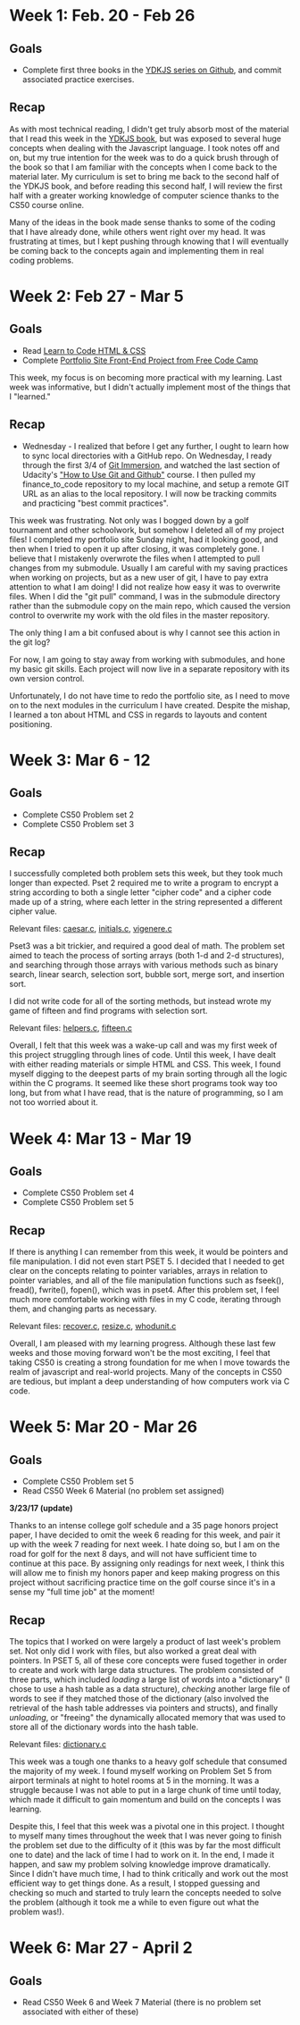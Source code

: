 # Week 1: Feb. 20 - Feb 26

## Goals

* Complete first three books in the [YDKJS series on Github](https://github.com/getify/You-Dont-Know-JS/blob/master/up%20%26%20going/README.md), and commit associated practice exercises. 

## Recap 

As with most technical reading, I didn't get truly absorb most of the material that I read this week in the [YDKJS book](https://github.com/getify/You-Dont-Know-JS), but was exposed to several huge concepts when dealing with the Javascript language.  I took notes off and on, but my true intention for the week was to do a quick brush through of the book so that I am familiar with the concepts when I come back to the material later.  My curriculum is set to bring me back to the second half of the YDKJS book, and before reading this second half, I will review the first half with a greater working knowledge of computer science thanks to the CS50 course online.  

Many of the ideas in the book made sense thanks to some of the coding that I have already done, while others went right over my head.  It was frustrating at times, but I kept pushing through knowing that I will eventually be coming back to the concepts again and implementing them in real coding problems. 

# Week 2: Feb 27 - Mar 5

## Goals 

* Read [Learn to Code HTML & CSS](http://learn.shayhowe.com/html-css/)
* Complete [Portfolio Site Front-End Project from Free Code Camp](https://www.freecodecamp.com/challenges/build-a-personal-portfolio-webpage)

This week, my focus is on becoming more practical with my learning.  Last week was informative, but I didn't actually implement most of the things that I "learned."  

## Recap 

* Wednesday - I realized that before I get any further, I ought to learn how to sync local directories with a GitHub repo.  On Wednesday, I ready through the first 3/4 of [Git Immersion](http://gitimmersion.com/lab_16.html), and watched the last section of Udacity's ["How to Use Git and Github"](https://www.udacity.com/course/how-to-use-git-and-github--ud775) course.  I then pulled my finance_to_code repository to my local machine, and setup a remote GIT URL as an alias to the local repository.  I will now be tracking commits and practicing "best commit practices".

This week was frustrating.  Not only was I bogged down by a golf tournament and other schoolwork, but somehow I deleted all of my project files!  I completed my portfolio site Sunday night, had it looking good, and then when I tried to open it up after closing, it was completely gone.  I believe that I mistakenly overwrote the files when I attempted to pull changes from my submodule.  Usually I am careful with my saving practices when working on projects, but as a new user of git, I have to pay extra attention to what I am doing!  I did not realize how easy it was to overwrite files.  When I did the "git pull" command, I was in the submodule directory rather than the submodule copy on the main repo, which caused the version control to overwrite my work with the old files in the master repository.

The only thing I am a bit confused about is why I cannot see this action in the git log?

For now, I am going to stay away from working with submodules, and hone my basic git skills.  Each project will now live in a separate repository with its own version control.  

Unfortunately, I do not have time to redo the portfolio site, as I need to move on to the next modules in the curriculum I have created.  Despite the mishap, I learned a ton about HTML and CSS in regards to layouts and content positioning.

# Week 3: Mar 6 - 12

## Goals 

* Complete CS50 Problem set 2 
* Complete CS50 Problem set 3


## Recap 

I successfully completed both problem sets this week, but they took much longer than expected.  Pset 2 required me to write a program to encrypt a string according to both a single letter "cipher code" and a cipher code made up of a string, where each letter in the string represented a different cipher value.

Relevant files: [caesar.c](https://github.com/zachgoll/finance_to_code/blob/master/cs50/pset2/caesar.c), [initials.c](https://github.com/zachgoll/finance_to_code/blob/master/cs50/pset2/initials.c), [vigenere.c](https://github.com/zachgoll/finance_to_code/blob/master/cs50/pset2/vigenere.c)

Pset3 was a bit trickier, and required a good deal of math.  The problem set aimed to teach the process of sorting arrays (both 1-d and 2-d structures), and searching through those arrays with various methods such as binary search, linear search, selection sort, bubble sort, merge sort, and insertion sort.

I did not write code for all of the sorting methods, but instead wrote my game of fifteen and find programs with selection sort.

Relevant files: [helpers.c](https://github.com/zachgoll/finance_to_code/blob/master/cs50/pset3/helpers.c), [fifteen.c](https://github.com/zachgoll/finance_to_code/blob/master/cs50/pset3/fifteen.c)

Overall, I felt that this week was a wake-up call and was my first week of this project struggling through lines of code.  Until this week, I have dealt with either reading materials or simple HTML and CSS.  This week, I found myself digging to the deepest parts of my brain sorting through all the logic within the C programs.  It seemed like these short programs took way too long, but from what I have read, that is the nature of programming, so I am not too worried about it.

# Week 4: Mar 13 - Mar 19

## Goals 

* Complete CS50 Problem set 4 
* Complete CS50 Problem set 5

## Recap 

If there is anything I can remember from this week, it would be pointers and file manipulation.  I did not even start PSET 5.  I decided that I needed to get clear on the concepts relating to pointer variables, arrays in relation to pointer variables, and all of the file manipulation functions such as fseek(), fread(), fwrite(), fopen(), which was in pset4.  After this problem set, I feel much more comfortable working with files in my C code, iterating through them, and changing parts as necessary. 

Relevant files: [recover.c](https://github.com/zachgoll/finance_to_code/blob/master/cs50/pset4/recover.c), [resize.c](https://github.com/zachgoll/finance_to_code/blob/master/cs50/pset4/resize.c), [whodunit.c](https://github.com/zachgoll/finance_to_code/blob/master/cs50/pset4/whodunit.c)

Overall, I am pleased with my learning progress.  Although these last few weeks and those moving forward won't be the most exciting, I feel that taking CS50 is creating a strong foundation for me when I move towards the realm of javascript and real-world projects.  Many of the concepts in CS50 are tedious, but implant a deep understanding of how computers work via C code. 

# Week 5: Mar 20 - Mar 26

## Goals

* Complete CS50 Problem set 5
* Read CS50 Week 6 Material (no problem set assigned)

**3/23/17 (update)**

Thanks to an intense college golf schedule and a 35 page honors project paper, I have decided to omit the week 6 reading for this week, and pair it up with the week 7 reading for next week.  I hate doing so, but I am on the road for golf for the next 8 days, and will not have sufficient time to continue at this pace.  By assigning only readings for next week, I think this will allow me to finish my honors paper and keep making progress on this project without sacrificing practice time on the golf course since it's in a sense my "full time job" at the moment!

## Recap 

The topics that I worked on were largely a product of last week's problem set.  Not only did I work with files, but also worked a great deal with pointers.  In PSET 5, all of these core concepts were fused together in order to create and work with large data structures.  The problem consisted of three parts, which included *loading* a large list of words into a "dictionary" (I chose to use a hash table as a data structure), *checking* another large file of words to see if they matched those of the dictionary (also involved the retrieval of the hash table addresses via pointers and structs), and finally *unloading*, or "freeing" the dynamically allocated memory that was used to store all of the dictionary words into the hash table.

Relevant files: [dictionary.c](https://github.com/zachgoll/finance_to_code/blob/master/cs50/pset5/dictionary.c)

This week was a tough one thanks to a heavy golf schedule that consumed the majority of my week.  I found myself working on Problem Set 5 from airport terminals at night to hotel rooms at 5 in the morning.  It was a struggle because I was not able to put in a large chunk of time until today, which made it difficult to gain momentum and build on the concepts I was learning. 

Despite this, I feel that this week was a pivotal one in this project.  I thought to myself many times throughout the week that I was never going to finish the problem set due to the difficulty of it (this was by far the most difficult one to date) and the lack of time I had to work on it.  In the end, I made it happen, and saw my problem solving knowledge improve dramatically.  Since I didn't have much time, I had to think critically and work out the most efficient way to get things done.  As a result, I stopped guessing and checking so much and started to truly learn the concepts needed to solve the problem (although it took me a while to even figure out what the problem was!).

# Week 6: Mar 27 - April 2

## Goals 

* Read CS50 Week 6 and Week 7 Material (there is no problem set associated with either of these)





